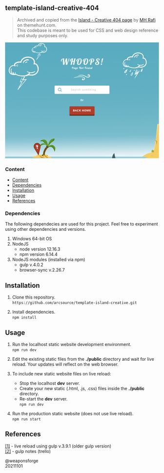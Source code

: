 ## template-island-creative-404

> Archived and copied from the [Island - Creative 404 page](https://themehunt.com/item/1525070-island-creative-404-page) by [MH Rafi](https://themehunt.com/profile/MH%20Rafi) on themehunt.com.  
> This codebase is meant to be used for CSS and web design reference and study purposes only.

![template-island-creative-404](assets/thumbnail.png)

### Content

- [Content](#content)
- [Dependencies](#dependencies)
- [Installation](#installation)
- [Usage](#usage)
- [References](#references)

### Dependencies

The following dependecies are used for this project. Feel free to experiment using other dependencies and versions.

1. Windows 64-bit OS
2. NodeJS
	- node version 12.16.3
	- npm version 6.14.4
3. NodeJS modules (installed via npm)
	- gulp v.4.0.2
	- browser-sync v.2.26.7


## Installation

1. Clone this repository.  
`https://github.com/arcsource/template-island-creative.git`

2. Install dependencies.  
`npm install`


## Usage

1. Run the localhost static website development environment.  
`npm run dev`

2.  Edit the existing static files from the **./public** directory and wait for live reload. Your updates will reflect on the web browser.

3. To include new static website files on live reload:
	- Stop the localhost **dev** server.
	- Create your new static (.html, .js, .css) files inside the **./public** directory.
	- Re-start the **dev** server.  
`npm run dev`

4. Run the production static website (does not use live reload).  
`npm run start`


## References

[[1]](https://github.com/ciatph/webtools) - live reload using gulp v.3.9.1 (older gulp version)  
[[2]](https://trello.com/c/gFN68i6k) - gulp notes (trello)

@weaponsforge  
20211101